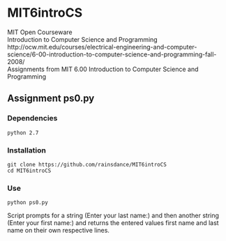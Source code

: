 # MIT6introCS

<p>MIT Open Courseware<br>
Introduction to Computer Science and Programming<br>
http://ocw.mit.edu/courses/electrical-engineering-and-computer-science/6-00-introduction-to-computer-science-and-programming-fall-2008/<br>
Assignments from MIT 6.00 Introduction to Computer Science and Programming</p>

<h2>Assignment ps0.py</h2>

<h3>Dependencies</h3>

    python 2.7

<h3>Installation</h3>

    git clone https://github.com/rainsdance/MIT6introCS
    cd MIT6introCS

<h3>Use</h3>

    python ps0.py

<p>Script prompts for a string (Enter your last name:) and then another string (Enter your first name:) and returns the entered values first name and last name on their own respective lines.</p>
